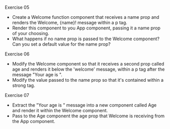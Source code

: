 Exercise 05
- Create a Welcome function component that receives a name prop and renders the Welcome, {name}! message within a p tag.
- Render this component to you App component, passing it a name prop of your choosing.
- What happens if no name prop is passed to the Welcome component? Can you set a default value for the name prop?

Exercise 06
- Modify the Welcome component so that it receives a second prop called age and renders it below the 'welcome' message, within a p tag after the message "Your age is ".
- Modify the value passed to the name prop so that it's contained within a strong tag.

Exercise 07
- Extract the "Your age is " message into a new component called Age and render it within the Welcome component.
- Pass to the Age component the age prop that Welcome is receiving from the App component.